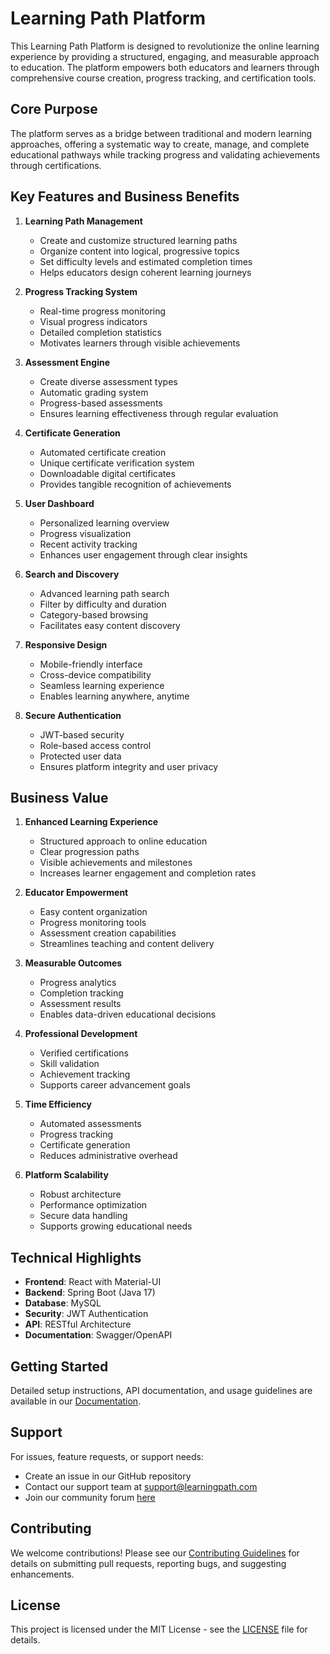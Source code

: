 # Learning Path Platform

This Learning Path Platform is designed to revolutionize the online learning experience by providing a structured, engaging, and measurable approach to education. The platform empowers both educators and learners through comprehensive course creation, progress tracking, and certification tools.

## Core Purpose

The platform serves as a bridge between traditional and modern learning approaches, offering a systematic way to create, manage, and complete educational pathways while tracking progress and validating achievements through certifications.

## Key Features and Business Benefits

1. **Learning Path Management**
   - Create and customize structured learning paths
   - Organize content into logical, progressive topics
   - Set difficulty levels and estimated completion times
   - Helps educators design coherent learning journeys

2. **Progress Tracking System**
   - Real-time progress monitoring
   - Visual progress indicators
   - Detailed completion statistics
   - Motivates learners through visible achievements

3. **Assessment Engine**
   - Create diverse assessment types
   - Automatic grading system
   - Progress-based assessments
   - Ensures learning effectiveness through regular evaluation

4. **Certificate Generation**
   - Automated certificate creation
   - Unique certificate verification system
   - Downloadable digital certificates
   - Provides tangible recognition of achievements

5. **User Dashboard**
   - Personalized learning overview
   - Progress visualization
   - Recent activity tracking
   - Enhances user engagement through clear insights

6. **Search and Discovery**
   - Advanced learning path search
   - Filter by difficulty and duration
   - Category-based browsing
   - Facilitates easy content discovery

7. **Responsive Design**
   - Mobile-friendly interface
   - Cross-device compatibility
   - Seamless learning experience
   - Enables learning anywhere, anytime

8. **Secure Authentication**
   - JWT-based security
   - Role-based access control
   - Protected user data
   - Ensures platform integrity and user privacy

## Business Value

1. **Enhanced Learning Experience**
   - Structured approach to online education
   - Clear progression paths
   - Visible achievements and milestones
   - Increases learner engagement and completion rates

2. **Educator Empowerment**
   - Easy content organization
   - Progress monitoring tools
   - Assessment creation capabilities
   - Streamlines teaching and content delivery

3. **Measurable Outcomes**
   - Progress analytics
   - Completion tracking
   - Assessment results
   - Enables data-driven educational decisions

4. **Professional Development**
   - Verified certifications
   - Skill validation
   - Achievement tracking
   - Supports career advancement goals

5. **Time Efficiency**
   - Automated assessments
   - Progress tracking
   - Certificate generation
   - Reduces administrative overhead

6. **Platform Scalability**
   - Robust architecture
   - Performance optimization
   - Secure data handling
   - Supports growing educational needs

## Technical Highlights

- **Frontend**: React with Material-UI
- **Backend**: Spring Boot (Java 17)
- **Database**: MySQL
- **Security**: JWT Authentication
- **API**: RESTful Architecture
- **Documentation**: Swagger/OpenAPI

## Getting Started

Detailed setup instructions, API documentation, and usage guidelines are available in our [Documentation](docs/README.md).

## Support

For issues, feature requests, or support needs:
- Create an issue in our GitHub repository
- Contact our support team at support@learningpath.com
- Join our community forum [here](link-to-forum)

## Contributing

We welcome contributions! Please see our [Contributing Guidelines](CONTRIBUTING.md) for details on submitting pull requests, reporting bugs, and suggesting enhancements.

## License

This project is licensed under the MIT License - see the [LICENSE](LICENSE) file for details.
